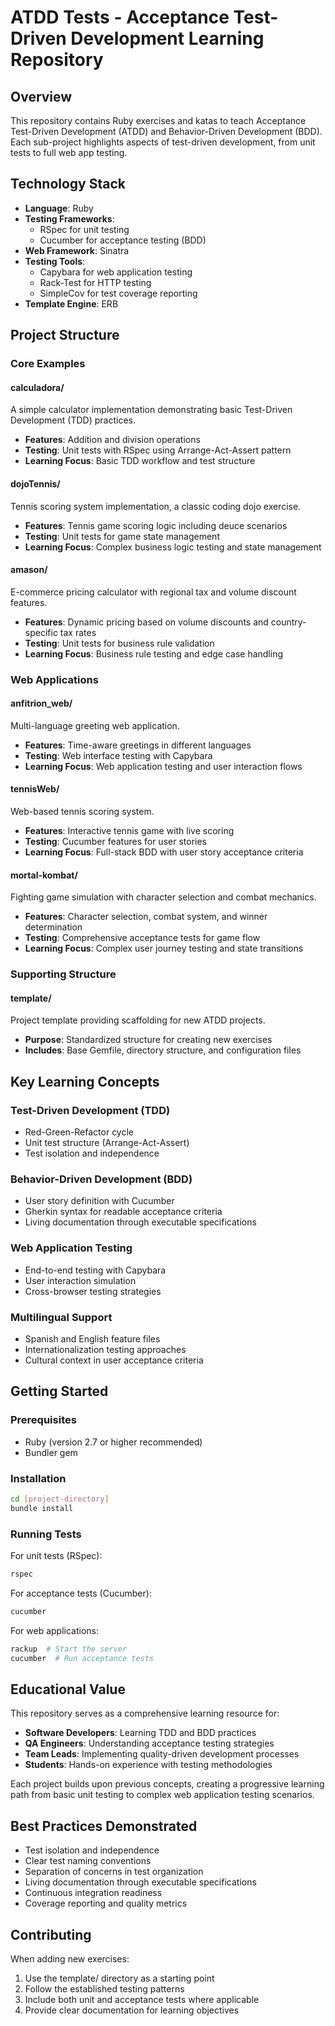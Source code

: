 # ATDD Tests - Acceptance Test-Driven Development Learning Repository

## Overview

This repository contains Ruby exercises and katas to teach Acceptance Test-Driven Development (ATDD) and Behavior-Driven Development (BDD). Each sub-project highlights aspects of test-driven development, from unit tests to full web app testing.

## Technology Stack

- **Language**: Ruby
- **Testing Frameworks**: 
  - RSpec for unit testing
  - Cucumber for acceptance testing (BDD)
- **Web Framework**: Sinatra
- **Testing Tools**:
  - Capybara for web application testing
  - Rack-Test for HTTP testing
  - SimpleCov for test coverage reporting
- **Template Engine**: ERB

## Project Structure

### Core Examples

#### calculadora/
A simple calculator implementation demonstrating basic Test-Driven Development (TDD) practices.
- **Features**: Addition and division operations
- **Testing**: Unit tests with RSpec using Arrange-Act-Assert pattern
- **Learning Focus**: Basic TDD workflow and test structure

#### dojoTennis/
Tennis scoring system implementation, a classic coding dojo exercise.
- **Features**: Tennis game scoring logic including deuce scenarios
- **Testing**: Unit tests for game state management
- **Learning Focus**: Complex business logic testing and state management

#### amason/
E-commerce pricing calculator with regional tax and volume discount features.
- **Features**: Dynamic pricing based on volume discounts and country-specific tax rates
- **Testing**: Unit tests for business rule validation
- **Learning Focus**: Business rule testing and edge case handling

### Web Applications

#### anfitrion_web/
Multi-language greeting web application.
- **Features**: Time-aware greetings in different languages
- **Testing**: Web interface testing with Capybara
- **Learning Focus**: Web application testing and user interaction flows

#### tennisWeb/
Web-based tennis scoring system.
- **Features**: Interactive tennis game with live scoring
- **Testing**: Cucumber features for user stories
- **Learning Focus**: Full-stack BDD with user story acceptance criteria

#### mortal-kombat/
Fighting game simulation with character selection and combat mechanics.
- **Features**: Character selection, combat system, and winner determination
- **Testing**: Comprehensive acceptance tests for game flow
- **Learning Focus**: Complex user journey testing and state transitions

### Supporting Structure

#### template/
Project template providing scaffolding for new ATDD projects.
- **Purpose**: Standardized structure for creating new exercises
- **Includes**: Base Gemfile, directory structure, and configuration files

## Key Learning Concepts

### Test-Driven Development (TDD)
- Red-Green-Refactor cycle
- Unit test structure (Arrange-Act-Assert)
- Test isolation and independence

### Behavior-Driven Development (BDD)
- User story definition with Cucumber
- Gherkin syntax for readable acceptance criteria
- Living documentation through executable specifications

### Web Application Testing
- End-to-end testing with Capybara
- User interaction simulation
- Cross-browser testing strategies

### Multilingual Support
- Spanish and English feature files
- Internationalization testing approaches
- Cultural context in user acceptance criteria

## Getting Started

### Prerequisites
- Ruby (version 2.7 or higher recommended)
- Bundler gem

### Installation
```bash
cd [project-directory]
bundle install
```

### Running Tests

For unit tests (RSpec):
```bash
rspec
```

For acceptance tests (Cucumber):
```bash
cucumber
```

For web applications:
```bash
rackup  # Start the server
cucumber  # Run acceptance tests
```

## Educational Value

This repository serves as a comprehensive learning resource for:

- **Software Developers**: Learning TDD and BDD practices
- **QA Engineers**: Understanding acceptance testing strategies  
- **Team Leads**: Implementing quality-driven development processes
- **Students**: Hands-on experience with testing methodologies

Each project builds upon previous concepts, creating a progressive learning path from basic unit testing to complex web application testing scenarios.

## Best Practices Demonstrated

- Test isolation and independence
- Clear test naming conventions
- Separation of concerns in test organization
- Living documentation through executable specifications
- Continuous integration readiness
- Coverage reporting and quality metrics

## Contributing

When adding new exercises:
1. Use the template/ directory as a starting point
2. Follow the established testing patterns
3. Include both unit and acceptance tests where applicable
4. Provide clear documentation for learning objectives
